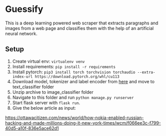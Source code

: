 # Guessify

This is a deep learning powered web scraper that extracts paragraphs and images from a web page and classifies them with the help of an artificial neural network.

## Setup
1. Create virtual env: `virtualenv venv`
2. Install requirements: `pip install -r requirements`
3. Install pytorch: `pip3 install torch torchvision torchaudio --extra-index-url https://download.pytorch.org/whl/cu113`
4. Download model, tokenizer and label encoder from [here](https://drive.google.com/drive/folders/1vbcoxmtzY6V-2lVl2PeSswlha44xKCO5?usp=sharing) and move to text_classifier folder
5. Unzip archive to image_classifier folder
6. Navigate to this folder and run `python manage.py runserver`
6. Start flask server with `flask run`.
7. Give the below article as input:

https://ottawacitizen.com/news/world/how-nokia-enabled-russian-hacking-and-made-millions-doing-it-new-york-times/wcm/f066ee3c-f799-40d5-a10f-836e5ace62d1